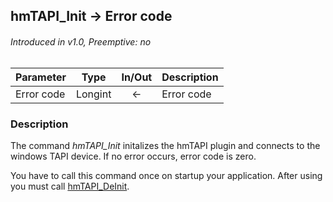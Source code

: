 ## hmTAPI_Init → Error code
###### Introduced in v1.0, Preemptive: no

|Parameter|Type|In/Out|Description
|---|---|:---:|---
|Error code|Longint|←|Error code

### Description
The command *hmTAPI_Init* initalizes the hmTAPI plugin and connects to the windows TAPI device. If no error occurs, error code is zero.

You have to call this command once on startup your application. After using you must call [hmTAPI_DeInit](hmTAPI_DeInit.md).
